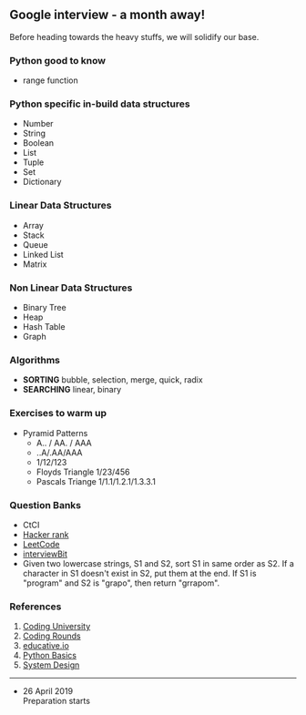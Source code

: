 ## Google interview - a month away!

Before heading towards the heavy stuffs, we will solidify our base.

### Python good to know
- range function

### Python specific in-build data structures
- Number
- String 
- Boolean
- List
- Tuple
- Set 
- Dictionary

### Linear Data Structures
- Array
- Stack
- Queue
- Linked List
- Matrix

### Non Linear Data Structures
- Binary Tree
- Heap
- Hash Table
- Graph

### Algorithms
- **SORTING** bubble, selection, merge, quick, radix
- **SEARCHING** linear, binary

### Exercises to warm up
- Pyramid Patterns
  - A.. / AA. / AAA
  - ..A/.AA/AAA
  - 1/12/123
  - Floyds Triangle 1/23/456
  -  Pascals Triange 1/1.1/1.2.1/1.3.3.1

### Question Banks
- CtCI
- [Hacker rank](https://www.hackerrank.com/domains/data-structures)
- [LeetCode](https://leetcode.com/problemset/all/)
- [interviewBit](https://www.interviewbit.com/courses/programming/)
 - Given two lowercase strings, S1 and S2, sort S1 in same order as S2. If a character in S1 doesn't exist in S2, put them at the end. If S1 is "program" and S2 is "grapo", then return "grrapom".

### References
1. [Coding University](https://github.com/jwasham/coding-interview-university)
2. [Coding Rounds](https://interviewing.io/recordings)
3. [educative.io](https://educative.io)
4. [Python Basics](https://www.programiz.com/python-programming#tutorial)
5. [System Design](https://github.com/donnemartin/system-design-primer)


---
- 26 April 2019  
  Preparation starts
